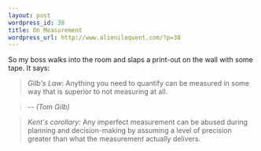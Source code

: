 ```yaml
---
layout: post
wordpress_id: 38
title: On Measurement
wordpress_url: http://www.alieniloquent.com/?p=38
---
```

So my boss walks into the room and slaps a print-out on the wall with some
tape. It says:

> _Gilb's Law_: Anything you need to quantify can be measured in some way that
is superior to not measuring at all.

>

> _-- (Tom Gilb)_

> _Kent's corollary_: Any imperfect measurement can be abused during planning
and decision-making by assuming a level of precision greater than what the
measurement actually delivers.

